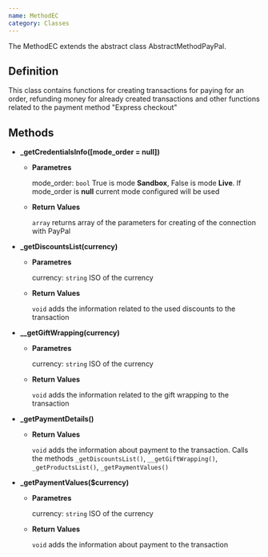 ```yaml
---
name: MethodEC
category: Classes
---
```


The MethodEC extends the abstract class AbstractMethodPayPal.

## Definition

This class contains functions for creating transactions for paying for an order, 
refunding money for already created transactions and other functions 
related to the payment method "Express checkout"


## Methods


- **_getCredentialsInfo([mode_order = null])**

    - **Parametres**
      
      mode_order: `bool` True is mode **Sandbox**, False is mode **Live**. If mode_order is **null**
      current mode configured will be used
    
    - **Return Values**
    
      `array` returns array of the parameters for creating of the connection with PayPal
      
- **_getDiscountsList(currency)**

    - **Parametres**
      
      currency: `string` ISO of the currency
    
    - **Return Values**
    
      `void` adds the information related to the used discounts to the transaction  

- **__getGiftWrapping(currency)**

    - **Parametres**
      
      currency: `string` ISO of the currency
    
    - **Return Values**
    
      `void` adds the information related to the gift wrapping to the transaction      

- **_getPaymentDetails()**
    
    - **Return Values**
    
      `void` adds the information about payment to the transaction. 
      Calls the methods `_getDiscountsList()`, `__getGiftWrapping()`, `_getProductsList()`, `_getPaymentValues()`

- **_getPaymentValues($currency)**

    - **Parametres**
      
      currency: `string` ISO of the currency
    
    - **Return Values**
    
      `void` adds the information about payment to the transaction








 
